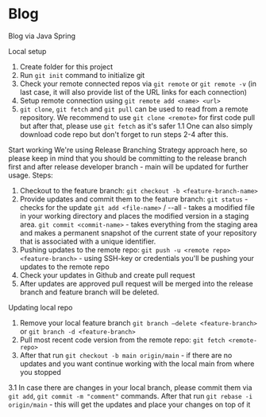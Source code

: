 # Blog
Blog via Java Spring

Local setup
1. Create folder for this project
2. Run `git init` command to initialize git
3. Check your remote connected repos via `git remote` or `git remote -v` (in last case, it will also provide list of the URL links for each connection)
4. Setup remote connection using `git remote add <name> <url>`
5. `git clone`, `git fetch` and `git pull` can be used to read from a remote repository. We recommend to use `git clone <remote>` for first code pull but after that, please use `git fetch` as it's safer
1.1 One can also simply download code repo but don't forget to run steps 2-4 after this.

Start working
We're using Release Branching Strategy approach here, so please keep in mind that you should be committing to the release branch first and after release developer branch - main will be updated for further usage. Steps:
1. Checkout to the feature branch:
`git checkout -b <feature-branch-name>`
2. Provide updates and commit them to the feature branch:
`git status` - checks for the update
`git add <file-name>` / --all - takes a modified file in your working directory and places the modified version in a staging area.
`git commit <commit-name>` - takes everything from the staging area and makes a permanent snapshot of the current state of your repository that is associated with a unique identifier.
3. Pushing updates to the remote repo:
`git push -u <remote repo> <feature-branch>` - using SSH-key or credentials you'll be pushing your updates to the remote repo
4. Check your updates in Github and create pull request
5. After updates are approved pull request will be merged into the release branch and feature branch will be deleted.

Updating local repo
1. Remove your local feature branch
`git branch –delete <feature-branch>` or
`git branch -d <feature-branch>`
2. Pull most recent code version from the remote repo:
`git fetch <remote-repo>` 
3. After that run
`git checkout -b main origin/main` - if there are no updates and you want continue working with the local main from where you stopped

3.1 In case there are changes in your local branch, please commit them via `git add`, `git commit -m "comment"` commands. After that run
`git rebase -i origin/main` - this will get the updates and place your changes on top of it
